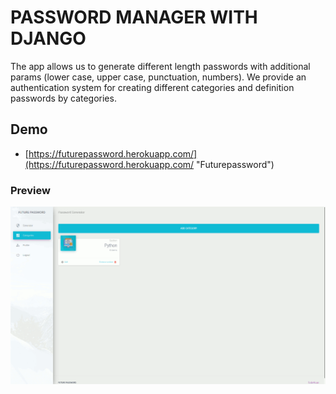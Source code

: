 # PASSWORD MANAGER WITH DJANGO

The app allows us to generate different length passwords with additional params
(lower case, upper case,  punctuation, numbers).
We provide an authentication system for creating different categories and
definition passwords by categories.

## Demo

- [https://futurepassword.herokuapp.com/](https://futurepassword.herokuapp.com/ "Futurepassword")

### Preview

![preview](preview/password_manager.gif)
